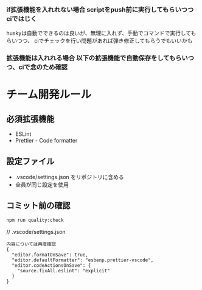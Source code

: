 ### if拡張機能を入れれない場合 scriptをpush前に実行してもらいつつciではじく

huskyは自動でできるのは良いが、無理に入れず、手動でコマンドで実行してもらいつつ、
ciでチェックを行い問題があれば弾き修正してもらうでもいいかも


### 拡張機能は入れれる場合 以下の拡張機能で自動保存をしてもらいつつ、ciで念のため確認
# チーム開発ルール

## 必須拡張機能
- ESLint
- Prettier - Code formatter

## 設定ファイル
- .vscode/settings.json をリポジトリに含める
- 全員が同じ設定を使用

## コミット前の確認
```bash
npm run quality:check
```


// .vscode/settings.json

```
内容については再度確認
{
  "editor.formatOnSave": true,
  "editor.defaultFormatter": "esbenp.prettier-vscode",
  "editor.codeActionsOnSave": {
    "source.fixAll.eslint": "explicit"
  }
}

```
